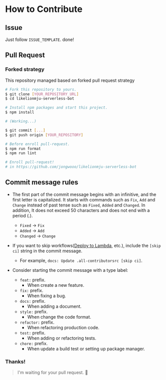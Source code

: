# How to Contribute

## Issue

Just follow `ISSUE_TEMPLATE`. done!

## Pull Request

### Forked strategy

This repository managed based on forked pull request strategy

```sh
# Fork this repository to yours.
$ git clone [YOUR_REPOSITORY_URL]
$ cd likelionmju-serverless-bot

# Install npm packages and start this project.
$ npm install

# (Working...)

$ git commit [...]
$ git push origin [YOUR_REPOSITORY]

# Before enroll pull-request.
$ npm run format
$ npm run lint

# Enroll pull-request!
# in https://github.com/jongwooo/likelionmju-serverless-bot
```

## Commit message rules

- The first part of the commit message begins with an infinitive, and the first letter is capitalized. It starts with commands such as `Fix`, `Add` and `Change` instead of past tense such as `Fixed`, `Added` and `Changed`. In addition, It does not exceed 50 characters and does not end with a period (.).

  - `Fixed` -> `Fix`
  - `Added` -> `Add`
  - `Changed` -> `Change`

- If you want to skip workflows([Deploy to Lambda](.github/workflows/deploy.yml), etc.), include the `[skip ci]` string in the commit message.

  - For example, `docs: Update .all-contributorsrc [skip ci]`.

- Consider starting the commit message with a type label:

  - `feat:` prefix.
    - When create a new feature.
  - `fix:` prefix.
    - When fixing a bug.
  - `docs:` prefix.
    - When adding a document.
  - `style:` prefix.
    - When change the code format.
  - `refactor:` prefix.
    - When refactoring production code.
  - `test:` prefix.
    - When adding or refactoring tests.
  - `chore:` prefix.
    - When update a build test or setting up package manager.

### Thanks!

> I'm waiting for your pull request. :pray:
